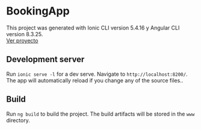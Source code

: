 # BookingApp
This project was generated with Ionic CLI version 5.4.16 y Angular CLI version 8.3.25.
<br>[Ver proyecto](https://sonia-ionic-crud.firebaseapp.com/home)

## Development server
Run `ionic serve -l` for a dev serve. Navigate to `http://localhost:8200/`. The app will automatically reload if you change any of the source files..

## Build
Run `ng build` to build the project. The build artifacts will be stored in the `www` directory.

